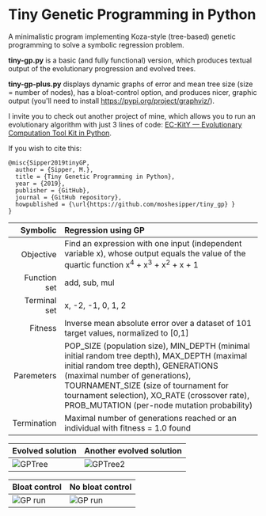 # Tiny Genetic Programming in Python

A minimalistic program implementing Koza-style (tree-based) genetic programming to solve a symbolic regression problem. 

**tiny-gp.py** is a basic (and fully functional) version, which produces textual output of the evolutionary progression and evolved trees.

**tiny-gp-plus.py** displays dynamic graphs of error and mean tree size (size = number of nodes), has a bloat-control option, and produces nicer, graphic output (you'll need to install https://pypi.org/project/graphviz/).

I invite you to check out another project of mine, which allows you to run an evolutionary algorithm with just 3 lines of code: [EC-KitY — Evolutionary Computation Tool Kit in Python](https://github.com/EC-KitY/EC-KitY).

If you wish to cite this:
```
@misc{Sipper2019tinyGP,
  author = {Sipper, M.},
  title = {Tiny Genetic Programming in Python},
  year = {2019},
  publisher = {GitHub},
  journal = {GitHub repository},
  howpublished = {\url{https://github.com/moshesipper/tiny_gp} }
}
```

| Symbolic | Regression using GP  |
|-------------:|:-------------| 
| Objective | Find an expression with one input (independent variable x), whose output equals the value of the quartic function  x<sup>4</sup> + x<sup>3</sup> + x<sup>2</sup> + x + 1 |
| Function set | add, sub, mul |   
| Terminal set | x, -2, -1, 0, 1, 2  |   
| Fitness | Inverse mean absolute error over a dataset of 101 target values, normalized to [0,1]
| Paremeters | POP_SIZE (population size), MIN_DEPTH (minimal initial random tree depth), MAX_DEPTH (maximal initial random tree depth), GENERATIONS (maximal number of generations), TOURNAMENT_SIZE (size of tournament for tournament selection), XO_RATE (crossover rate), PROB_MUTATION (per-node mutation probability) |
| Termination | Maximal number of generations reached or an individual with fitness = 1.0 found |

| Evolved solution | Another evolved solution |
|-------------|-------------| 
| ![GPTree](https://github.com/moshesipper/tiny-gp/blob/master/Figures/GPTree.png) | ![GPTree2](https://github.com/moshesipper/tiny-gp/blob/master/Figures/GPTree2.png) |

| Bloat control  | No bloat control |
|-------------|-------------| 
|![GP run](https://github.com/moshesipper/tiny-gp/blob/master/Figures/with_bloat_control.png) | ![GP run](https://github.com/moshesipper/tiny-gp/blob/master/Figures/without_bloat_control.png) |
